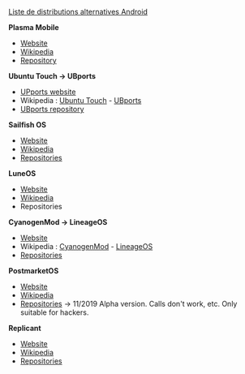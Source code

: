  [Liste de distributions alternatives Android](https://fr.wikipedia.org/wiki/Liste_de_distributions_alternatives_Android) 

**Plasma Mobile**
* [Website](https://www.plasma-mobile.org/) 
* [Wikipedia](https://en.wikipedia.org/wiki/KDE_Plasma_5#Plasma_Mobile) 
* [Repository](https://cgit.kde.org/plasma-desktop.git) 

**Ubuntu Touch → UBports**
* [UPports website](https://ubports.com) 
* Wikipedia : [Ubuntu Touch](https://fr.wikipedia.org/wiki/Ubuntu_Touch) - [UBports](https://fr.wikipedia.org/wiki/UBports) 
* [UBports repository](https://github.com/ubports) 

**Sailfish OS**
* [Website](https://sailfishos.org/) 
* [Wikipedia](https://fr.wikipedia.org/wiki/Sailfish_OS) 
* [Repositories](https://sailfishos.org/wiki/SailfishOS_Source) 

**LuneOS**
* [Website](https://www.webos-ports.org) 
* [Wikipedia](https://en.wikipedia.org/wiki/LuneOS) 
* Repositories

**CyanogenMod → LineageOS**
* [Website](https://lineageos.org/) 
* Wikipedia : [CyanogenMod](https://en.wikipedia.org/wiki/CyanogenMod) - [LineageOS](https://fr.wikipedia.org/wiki/LineageOS) 
* [Repositories](https://github.com/LineageOS) 

**PostmarketOS**
* [Website](https://postmarketos.org/) 
* [Wikipedia](https://fr.wikipedia.org/wiki/PostmarketOS) 
* [Repositories](https://gitlab.com/postmarketOS) 
→ 11/2019 Alpha version. Calls don't work, etc. Only suitable for hackers.

**Replicant**
* [Website](https://www.replicant.us/) 
* [Wikipedia](https://fr.wikipedia.org/wiki/Replicant_%28syst%C3%A8me_d%27exploitation%29) 
* [Repositories](https://git.replicant.us/) 
